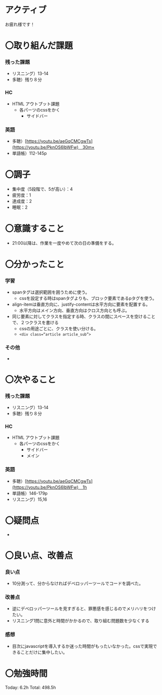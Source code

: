 # アクティブ

お疲れ様です！

# 〇取り組んだ課題

### 残った課題

- リスニング）13-14
- 多聴）残り８分

### HC

- HTML アウトプット課題
    - 各パーツのcssをかく
        - サイドバー

### 英語

- 多聴）[https://youtu.be/aeGqCMCgwTs](https://youtu.be/PknOS6lbWFw)　30m×
- 単語帳）112-145p

# 〇調子

- 集中度（5段階で、5が高い）：4
- 疲労度：1
- 達成度：2
- 睡眠：2

# 〇意識すること

- 21:00以降は、作業を一度やめて次の日の準備をする。

# 〇分かったこと

### 学習

- spanタグは選択範囲を囲うために使う。
    - cssを設定する時はspanタグよりも、ブロック要素であるpタグを使う。    
- align-itemは垂直方向に、justify-contentは水平方向に要素を配置する。
    - 水平方向はメイン方向、垂直方向はクロス方向とも呼ぶ。
- 同じ要素に対してクラスを指定する時、クラスの間にスペースを空けることで、２つクラスを書ける
    - cssの用途ごとに、クラスを使い分ける。
    - `<div class=“article article_sub”>`

### その他

- 

# 〇次やること

### 残った課題

- リスニング）13-14
- 多聴）残り８分

### HC

- HTML アウトプット課題
    - 各パーツのcssをかく
        - サイドバー
        - メイン

### 英語

- 多聴）[https://youtu.be/aeGqCMCgwTs](https://youtu.be/PknOS6lbWFw)　1h
- 単語帳）146-179p
- リスニング）15,16

# 〇疑問点

-

# 〇良い点、改善点

### 良い点

- 10分測って、分からなければデベロッパーツールでコードを調べた。

### 改善点

- 逆にデベロッパーツールを見すぎると、罪悪感を感じるのでメリハリをつけたい。
- リスニング1問に意外と時間がかかるので、取り組む問題数を少なくする

### 感想

- 目次にjavascriptを導入するか迷った時間がもったいなかった。cssで実現できることだけに集中したい。

# 〇勉強時間

Today: 6.2h Total: 498.5h
